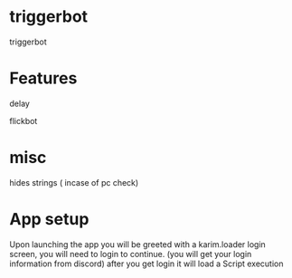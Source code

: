 # triggerbot


triggerbot

# Features
delay

flickbot

# misc
hides strings ( incase of pc check)

# App setup
Upon launching the app you will be greeted with a karim.loader login screen, you will need to login to continue.
(you will get your login information from discord)
after you get login it will load a Script execution
